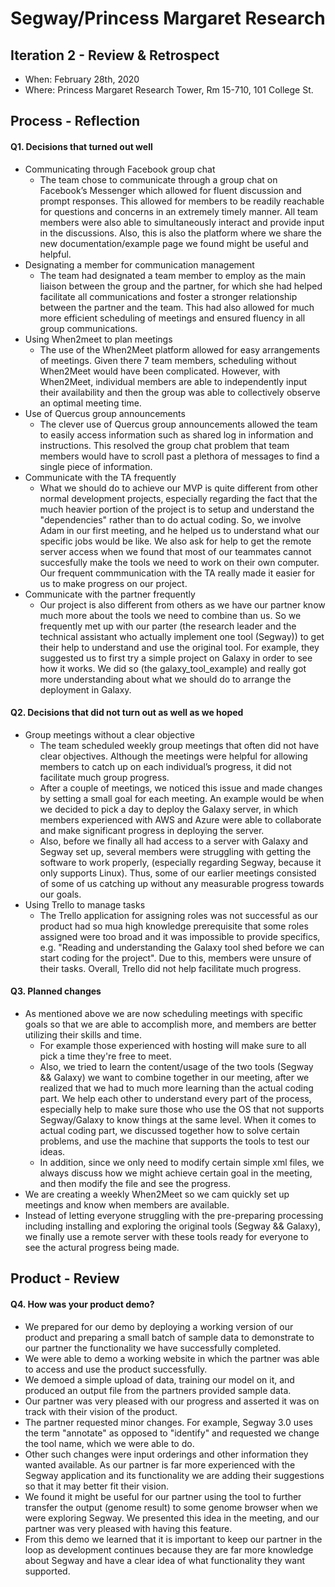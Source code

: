 ﻿
# Segway/Princess Margaret Research

## Iteration 2 - Review & Retrospect

-   When: February 28th, 2020
-   Where: Princess Margaret Research Tower, Rm 15-710, 101 College St.

## Process - Reflection

#### Q1. Decisions that turned out well
- Communicating through Facebook group chat
	- The team chose to communicate through a group chat on Facebook’s Messenger which allowed for fluent discussion and prompt responses. This allowed for members to be readily reachable for questions and concerns in an extremely timely manner. All team members were also able to simultaneously interact and provide input in the discussions. Also, this is also the platform where we share the new documentation/example page we found might be useful and helpful.
- Designating a member for communication management
	- The team had designated a team member to employ as the main liaison between the group and the partner, for which she had helped facilitate all communications and foster a stronger relationship between the partner and the team. This had also allowed for much more efficient scheduling of meetings and ensured fluency in all group communications. 
- Using When2meet to plan meetings
	- The use of the When2Meet platform allowed for easy arrangements of meetings. Given there 7 team members, scheduling without When2Meet would have been complicated. However, with When2Meet, individual members are able to independently input their availability and then the group was able to collectively observe an optimal meeting time. 
- Use of Quercus group announcements
	- The clever use of Quercus group announcements allowed the team to easily access information such as shared log in information and instructions. This resolved the group chat problem that team members would have to scroll past a plethora of messages to find a single piece of information. 
- Communicate with the TA frequently
	- What we should do to achieve our MVP is quite different from other normal development projects, especially regarding the fact that the much heavier portion of the project is to setup and understand the "dependencies" rather than to do actual coding. So, we involve Adam in our first meeting, and he helped us to understand what our specific jobs would be like. We also ask for help to get the remote server access when we found that most of our teammates cannot succesfully make the tools we need to work on their own computer. Our frequent commmunication with the TA really made it easier for us to make progress on our project.
- Communicate with the partner frequently
	- Our project is also different from others as we have our partner know much more about the tools we need to combine than us. So we frequently met up with our parter (the research leader and the technical assistant who actually implement one tool (Segway)) to get their help to understand and use the original tool. For example, they suggested us to first try a simple project on Galaxy in order to see how it works. We did so (the galaxy_tool_example) and really got more understanding about what we should do to arrange the deployment in Galaxy.

#### Q2. Decisions that did not turn out as well as we hoped
- Group meetings without a clear objective 
	- The team scheduled weekly group meetings that often did not have clear objectives. Although the meetings were helpful for allowing members to catch up on each individual’s progress, it did not facilitate much group progress.
	- After a couple of meetings, we noticed this issue and made changes by setting a small goal for each meeting. An example would be when we decided to pick a day to deploy the Galaxy server, in which members experienced with AWS and Azure were able to collaborate and make significant progress in deploying the server.
	- Also, before we finally all had access to a server with Galaxy and Segway set up, several members were struggling with getting the software to work properly, (especially regarding Segway, because it only supports Linux). Thus, some of our earlier meetings consisted of some of us catching up without any measurable progress towards our goals.
- Using Trello to manage tasks
	- The Trello application for assigning roles was not successful as our product had so mua high knowledge prerequisite that some roles assigned were too broad and it was impossible to provide specifics, e.g. "Reading and understanding the Galaxy tool shed before we can start coding for the project". Due to this, members were unsure of their tasks. Overall, Trello did not help facilitate much progress.

#### Q3. Planned changes
- As mentioned above we are now scheduling meetings with specific goals so that we are able to accomplish more, and members are better utilizing their skills and time.
	-  For example those experienced with hosting will make sure to all pick a time they're free to meet.
	-  Also, we tried to learn the content/usage of the two tools (Segway && Galaxy) we want to combine together in our meeting, after we realized that we had to much more learning than the actual coding part. We help each other to understand every part of the process, especially help to make sure those who use the OS that not supports Segway/Galaxy to know things at the same level. When it comes to actual coding part, we discussed together how to solve certain problems, and use the machine that supports the tools to test our ideas.
	-  In addition, since we only need to modify certain simple xml files, we always discuss how we might achieve certain goal in the meeting, and then modify the file and see the progress.
- We are creating a weekly When2Meet so we cam quickly set up meetings and know when members are available.
- Instead of letting everyone struggling with the pre-preparing processing including installing and exploring the original tools (Segway && Galaxy), we finally use a remote server with these tools ready for everyone to see the actural progress being made.


## Product - Review

#### Q4. How was your product demo?
- We prepared for our demo by deploying a working version of our product and preparing a small batch of sample data to demonstrate to our partner the functionality we have successfully completed. 
- We were able to demo a working website in which the partner was able to access and use the product successfully. 
- We demoed a simple upload of data, training our model on it, and produced an output file from the partners provided sample data.
- Our partner was very pleased with our progress and asserted it was on track with their vision of the product.
- The partner requested minor changes. For example, Segway 3.0 uses the term "annotate" as opposed to "identify" and requested we change the tool name, which we were able to do.
- Other such changes were input orderings and other information they wanted available. As our partner is far more experienced with the Segway application and its functionality we are adding their suggestions so that it may better fit their vision.
- We found it might be useful for our partner using the tool to further transfer the output (genome result) to some genome browser when we were exploring Segway. We presented this idea in the meeting, and our partner was very pleased with having this feature.
- From this demo we learned that it is important to keep our partner in the loop as development continues because they are far more knowledge about Segway and have a clear idea of what functionality they want supported.
